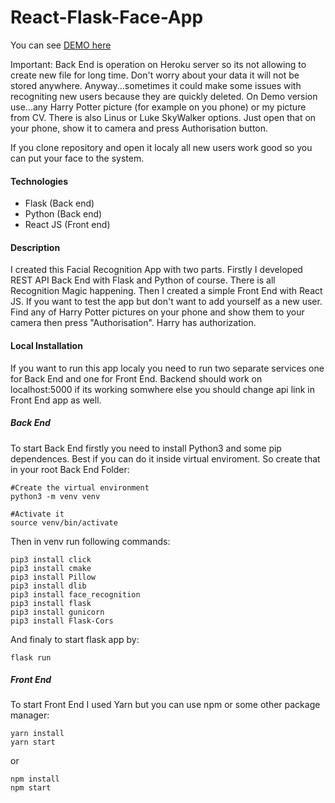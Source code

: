 # React-Flask-Face-App

You can see [DEMO here](https://awesome-saha-454f9c.netlify.app/)

Important: Back End is operation on Heroku server so its not allowing to create new file for long time. Don't worry about your data it will not be stored anywhere. Anyway...sometimes it could make some issues with recogniting new users because they are quickly deleted. On Demo version use...any Harry Potter picture (for example on you phone) or my picture from CV. There is also Linus or Luke SkyWalker options. Just open that on your phone, show it to camera and press Authorisation button.

If you clone repository and open it localy all new users work good so you can put your face to the system.

#### Technologies
- Flask (Back end)
- Python (Back end)
- React JS (Front end)

#### Description
I created this Facial Recognition App with two parts. Firstly I developed REST API Back End with Flask and Python of course. There is all Recognition Magic happening. Then I created a simple Front End with React JS. If you want to test the app but don't want to add yourself as a new user. Find any of Harry Potter pictures on your phone and show them to your camera then press "Authorisation". Harry has authorization. 

#### Local Installation
If you want to run this app localy you need to run two separate services one for Back End and one for Front End. Backend should work on localhost:5000 if its working somwhere else you should change api link in Front End app as well. 

##### Back End
To start Back End firstly you need to install Python3 and some pip dependences. Best if you can do it inside virtual enviroment. So create that in your root Back End Folder:

```
#Create the virtual environment
python3 -m venv venv

#Activate it
source venv/bin/activate
```

Then in venv run following commands:

```
pip3 install click
pip3 install cmake
pip3 install Pillow
pip3 install dlib
pip3 install face_recognition
pip3 install flask
pip3 install gunicorn
pip3 install Flask-Cors
```
And finaly to start flask app by:

```
flask run
```

##### Front End

To start Front End I used Yarn but you can use npm or some other package manager:
```
yarn install
yarn start
```
or

```
npm install
npm start
```
